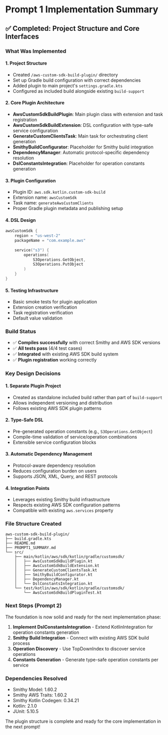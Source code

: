 # Prompt 1 Implementation Summary

## ✅ Completed: Project Structure and Core Interfaces

### What Was Implemented

#### 1. **Project Structure**
- Created `/aws-custom-sdk-build-plugin/` directory
- Set up Gradle build configuration with correct dependencies
- Added plugin to main project's `settings.gradle.kts`
- Configured as included build alongside existing `build-support`

#### 2. **Core Plugin Architecture**
- **AwsCustomSdkBuildPlugin**: Main plugin class with extension and task registration
- **AwsCustomSdkBuildExtension**: DSL configuration with type-safe service configuration
- **GenerateCustomClientsTask**: Main task for orchestrating client generation
- **SmithyBuildConfigurator**: Placeholder for Smithy build integration
- **DependencyManager**: Automatic protocol-specific dependency resolution
- **DslConstantsIntegration**: Placeholder for operation constants generation

#### 3. **Plugin Configuration**
- Plugin ID: `aws.sdk.kotlin.custom-sdk-build`
- Extension name: `awsCustomSdk`
- Task name: `generateAwsCustomClients`
- Proper Gradle plugin metadata and publishing setup

#### 4. **DSL Design**
```kotlin
awsCustomSdk {
    region = "us-west-2"
    packageName = "com.example.aws"
    
    service("s3") {
        operations(
            S3Operations.GetObject,
            S3Operations.PutObject
        )
    }
}
```

#### 5. **Testing Infrastructure**
- Basic smoke tests for plugin application
- Extension creation verification
- Task registration verification
- Default value validation

### Build Status
- ✅ **Compiles successfully** with correct Smithy and AWS SDK versions
- ✅ **All tests pass** (4/4 test cases)
- ✅ **Integrated** with existing AWS SDK build system
- ✅ **Plugin registration** working correctly

### Key Design Decisions

#### 1. **Separate Plugin Project**
- Created as standalone included build rather than part of `build-support`
- Allows independent versioning and distribution
- Follows existing AWS SDK plugin patterns

#### 2. **Type-Safe DSL**
- Pre-generated operation constants (e.g., `S3Operations.GetObject`)
- Compile-time validation of service/operation combinations
- Extensible service configuration blocks

#### 3. **Automatic Dependency Management**
- Protocol-aware dependency resolution
- Reduces configuration burden on users
- Supports JSON, XML, Query, and REST protocols

#### 4. **Integration Points**
- Leverages existing Smithy build infrastructure
- Respects existing AWS SDK configuration patterns
- Compatible with existing `aws.services` property

### File Structure Created
```
aws-custom-sdk-build-plugin/
├── build.gradle.kts
├── README.md
├── PROMPT1_SUMMARY.md
└── src/
    ├── main/kotlin/aws/sdk/kotlin/gradle/customsdk/
    │   ├── AwsCustomSdkBuildPlugin.kt
    │   ├── AwsCustomSdkBuildExtension.kt
    │   ├── GenerateCustomClientsTask.kt
    │   ├── SmithyBuildConfigurator.kt
    │   ├── DependencyManager.kt
    │   └── DslConstantsIntegration.kt
    └── test/kotlin/aws/sdk/kotlin/gradle/customsdk/
        └── AwsCustomSdkBuildPluginTest.kt
```

### Next Steps (Prompt 2)
The foundation is now solid and ready for the next implementation phase:

1. **Implement DslConstantsIntegration** - Extend KotlinIntegration for operation constants generation
2. **Smithy Build Integration** - Connect with existing AWS SDK build process
3. **Operation Discovery** - Use TopDownIndex to discover service operations
4. **Constants Generation** - Generate type-safe operation constants per service

### Dependencies Resolved
- Smithy Model: 1.60.2
- Smithy AWS Traits: 1.60.2  
- Smithy Kotlin Codegen: 0.34.21
- Kotlin: 2.1.0
- JUnit: 5.10.5

The plugin structure is complete and ready for the core implementation in the next prompt!
